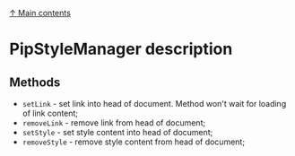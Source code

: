 [↑ Main contents](contents.md)

# PipStyleManager description

## Methods

* `setLink` - set link into head of document. Method won't wait for loading of link content;
* `removeLink` - remove link from head of document;
* `setStyle` - set style content into head of document;
* `removeStyle` - remove style content from head of document;